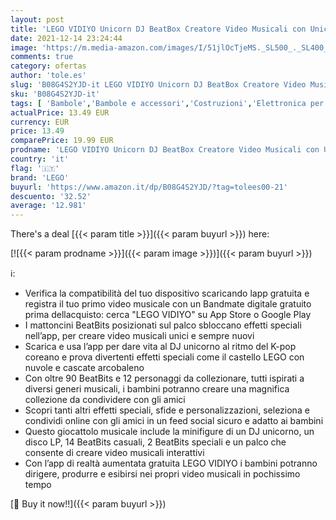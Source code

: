 ```yaml
---
layout: post
title: 'LEGO VIDIYO Unicorn DJ BeatBox Creatore Video Musicali con Unicorno  Giocattoli per Bambini  App Realtà Aumentata  43106'
date: 2021-12-14 23:24:44
image: 'https://m.media-amazon.com/images/I/51jlOcTjeMS._SL500_._SL400_.jpg'
comments: true
category: ofertas
author: 'tole.es'
slug: 'B08G4S2YJD-it LEGO VIDIYO Unicorn DJ BeatBox Creatore Video Musicali con...'
sku: 'B08G4S2YJD-it'
tags: [ 'Bambole','Bambole e accessori','Costruzioni','Elettronica per bambini','Giocattoli da collezione','Giochi e giocattoli','Giochi elettronici per bambini','Karaoke per bambini','Personaggi giocattolo','Set da gioco con statuine','Statuette, repliche e busti da collezione','Strumenti musicali per bambini','Tablet e accessori per bambini','lego', ]
actualPrice: 13.49 EUR
currency: EUR
price: 13.49
comparePrice: 19.99 EUR
prodname: 'LEGO VIDIYO Unicorn DJ BeatBox Creatore Video Musicali con Unicorno  Giocattoli per Bambini  App Realtà Aumentata  43106'
country: 'it'
flag: '🇮🇹'
brand: 'LEGO'
buyurl: 'https://www.amazon.it/dp/B08G4S2YJD/?tag=tolees00-21'
descuento: '32.52'
average: '12.981'
---
```


There's a deal [{{< param title >}}]({{< param buyurl >}})  here:

[![{{< param prodname >}}]({{< param image >}})]({{< param buyurl >}})

ℹ️:

- Verifica la compatibilità del tuo dispositivo scaricando lapp gratuita e registra il tuo primo video musicale con un Bandmate digitale gratuito prima dellacquisto: cerca "LEGO VIDIYO" su App Store o Google Play
- I mattoncini BeatBits posizionati sul palco sbloccano effetti speciali nell’app, per creare video musicali unici e sempre nuovi
- Scarica e usa l’app per dare vita al DJ unicorno al ritmo del K-pop coreano e prova divertenti effetti speciali come il castello LEGO con nuvole e cascate arcobaleno
- Con oltre 90 BeatBits e 12 personaggi da collezionare, tutti ispirati a diversi generi musicali, i bambini potranno creare una magnifica collezione da condividere con gli amici
- Scopri tanti altri effetti speciali, sfide e personalizzazioni, seleziona e condividi online con gli amici in un feed social sicuro e adatto ai bambini
- Questo giocattolo musicale include la minifigure di un DJ unicorno, un disco LP, 14 BeatBits casuali, 2 BeatBits speciali e un palco che consente di creare video musicali interattivi
- Con l’app di realtà aumentata gratuita LEGO VIDIYO i bambini potranno dirigere, produrre e esibirsi nei propri video musicali in pochissimo tempo

[🛒 Buy it now!!]({{< param buyurl >}})
